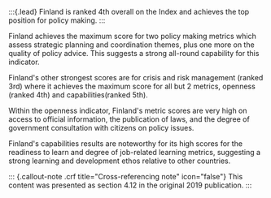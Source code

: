 :::{.lead}
Finland is ranked 4th overall on the Index and achieves the top position for
policy making.
:::

Finland achieves the maximum score for two policy making metrics which assess
strategic planning and coordination themes, plus one more on the quality of
policy advice. This suggests a strong all-round capability for this indicator.

Finland's other strongest scores are for crisis and risk management (ranked
3rd) where it achieves the maximum score for all but 2 metrics, openness
(ranked 4th) and capabilities(ranked 5th).

Within the openness indicator, Finland's metric scores are very high on access
to official information, the publication of laws, and the degree of government
consultation with citizens on policy issues.

Finland's capabilities results are noteworthy for its high scores for the
readiness to learn and degree of job-related learning metrics, suggesting a
strong learning and development ethos relative to other countries.

::: {.callout-note .crf title="Cross-referencing note" icon="false"}
This content was presented as section 4.12 in the original 2019 publication.
:::
